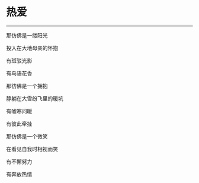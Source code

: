 # 热爱
---

那仿佛是一缕阳光

投入在大地母亲的怀抱

有斑驳光影

有鸟语花香


那彷佛是一个拥抱

静躺在大雪纷飞里的暖坑

有嘘寒问暖

有彼此牵挂


那仿佛是一个微笑

在看见自我时相视而笑

有不懈努力

有奔放热情